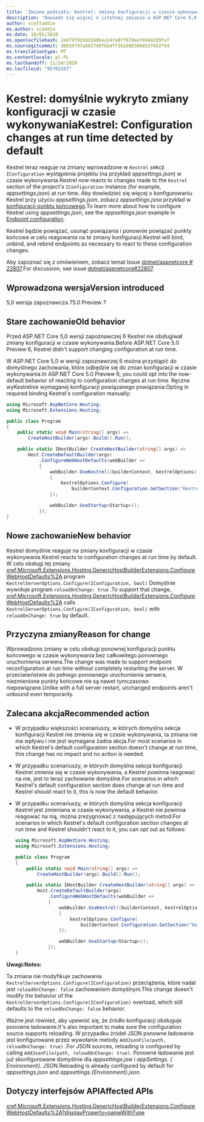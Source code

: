 ```yaml
---
title: 'Zmiana podziału: Kestrel: zmiany konfiguracji w czasie wykonywania zostały wykryte domyślnie'
description: 'Dowiedz się więcej o istotnej zmianie w ASP.NET Core 5,0 zatytułowanej Kestrel: zmiany konfiguracji w czasie wykonywania zostały domyślnie wykryte'
author: scottaddie
ms.author: scaddie
ms.date: 10/01/2020
ms.openlocfilehash: 2e879f020dd108baa14fa8ff67dee7b948209faf
ms.sourcegitcommit: d8020797a6657d0fbbdff362b80300815f682f94
ms.translationtype: MT
ms.contentlocale: pl-PL
ms.lasthandoff: 11/24/2020
ms.locfileid: "95761347"
---
```

# <a name="kestrel-configuration-changes-at-run-time-detected-by-default"></a><span data-ttu-id="d06aa-103">Kestrel: domyślnie wykryto zmiany konfiguracji w czasie wykonywania</span><span class="sxs-lookup"><span data-stu-id="d06aa-103">Kestrel: Configuration changes at run time detected by default</span></span>

<span data-ttu-id="d06aa-104">Kestrel teraz reaguje na zmiany wprowadzone w `Kestrel` sekcji `IConfiguration` wystąpienia projektu (na przykład *appsettings.json*) w czasie wykonywania.</span><span class="sxs-lookup"><span data-stu-id="d06aa-104">Kestrel now reacts to changes made to the `Kestrel` section of the project's `IConfiguration` instance (for example, *appsettings.json*) at run time.</span></span> <span data-ttu-id="d06aa-105">Aby dowiedzieć się więcej o konfigurowaniu Kestrel przy użyciu *appsettings.json*, zobacz *appsettings.jsna* przykład w [konfiguracji punktu końcowego](/aspnet/core/fundamentals/servers/kestrel#endpoint-configuration).</span><span class="sxs-lookup"><span data-stu-id="d06aa-105">To learn more about how to configure Kestrel using *appsettings.json*, see the *appsettings.json* example in [Endpoint configuration](/aspnet/core/fundamentals/servers/kestrel#endpoint-configuration).</span></span>

<span data-ttu-id="d06aa-106">Kestrel będzie powiązać, usunąć powiązania i ponownie powiązać punkty końcowe w celu reagowania na te zmiany konfiguracji.</span><span class="sxs-lookup"><span data-stu-id="d06aa-106">Kestrel will bind, unbind, and rebind endpoints as necessary to react to these configuration changes.</span></span>

<span data-ttu-id="d06aa-107">Aby zapoznać się z omówieniem, zobacz temat Issue [dotnet/aspnetcore # 22807](https://github.com/dotnet/aspnetcore/issues/22807).</span><span class="sxs-lookup"><span data-stu-id="d06aa-107">For discussion, see issue [dotnet/aspnetcore#22807](https://github.com/dotnet/aspnetcore/issues/22807).</span></span>

## <a name="version-introduced"></a><span data-ttu-id="d06aa-108">Wprowadzona wersja</span><span class="sxs-lookup"><span data-stu-id="d06aa-108">Version introduced</span></span>

<span data-ttu-id="d06aa-109">5,0 wersja zapoznawcza 7</span><span class="sxs-lookup"><span data-stu-id="d06aa-109">5.0 Preview 7</span></span>

## <a name="old-behavior"></a><span data-ttu-id="d06aa-110">Stare zachowanie</span><span class="sxs-lookup"><span data-stu-id="d06aa-110">Old behavior</span></span>

<span data-ttu-id="d06aa-111">Przed ASP.NET Core 5,0 wersji zapoznawczej 6 Kestrel nie obsługiwał zmiany konfiguracji w czasie wykonywania.</span><span class="sxs-lookup"><span data-stu-id="d06aa-111">Before ASP.NET Core 5.0 Preview 6, Kestrel didn't support changing configuration at run time.</span></span>

<span data-ttu-id="d06aa-112">W ASP.NET Core 5,0 w wersji zapoznawczej 6 można przystąpić do domyślnego zachowania, które odbędzie się do zmian konfiguracji w czasie wykonywania.</span><span class="sxs-lookup"><span data-stu-id="d06aa-112">In ASP.NET Core 5.0 Preview 6, you could opt into the now-default behavior of reacting to configuration changes at run time.</span></span> <span data-ttu-id="d06aa-113">Ręczne wyKestrelnie wymaganej konfiguracji powiązanego powiązania:</span><span class="sxs-lookup"><span data-stu-id="d06aa-113">Opting in required binding Kestrel's configuration manually:</span></span>

```csharp
using Microsoft.AspNetCore.Hosting;
using Microsoft.Extensions.Hosting;

public class Program
{
    public static void Main(string[] args) =>
        CreateHostBuilder(args).Build().Run();

    public static IHostBuilder CreateHostBuilder(string[] args) =>
        Host.CreateDefaultBuilder(args)
            .ConfigureWebHostDefaults(webBuilder =>
            {
                webBuilder.UseKestrel((builderContext, kestrelOptions) =>
                {
                    kestrelOptions.Configure(
                        builderContext.Configuration.GetSection("Kestrel"), reloadOnChange: true);
                });

                webBuilder.UseStartup<Startup>();
            });
}
```

## <a name="new-behavior"></a><span data-ttu-id="d06aa-114">Nowe zachowanie</span><span class="sxs-lookup"><span data-stu-id="d06aa-114">New behavior</span></span>

<span data-ttu-id="d06aa-115">Kestrel domyślnie reaguje na zmiany konfiguracji w czasie wykonywania.</span><span class="sxs-lookup"><span data-stu-id="d06aa-115">Kestrel reacts to configuration changes at run time by default.</span></span> <span data-ttu-id="d06aa-116">W celu obsługi tej zmiany <xref:Microsoft.Extensions.Hosting.GenericHostBuilderExtensions.ConfigureWebHostDefaults%2A> program `KestrelServerOptions.Configure(IConfiguration, bool)` Domyślnie wywołuje program `reloadOnChange: true` .</span><span class="sxs-lookup"><span data-stu-id="d06aa-116">To support that change, <xref:Microsoft.Extensions.Hosting.GenericHostBuilderExtensions.ConfigureWebHostDefaults%2A> calls `KestrelServerOptions.Configure(IConfiguration, bool)` with `reloadOnChange: true` by default.</span></span>

## <a name="reason-for-change"></a><span data-ttu-id="d06aa-117">Przyczyna zmiany</span><span class="sxs-lookup"><span data-stu-id="d06aa-117">Reason for change</span></span>

<span data-ttu-id="d06aa-118">Wprowadzono zmiany w celu obsługi ponownej konfiguracji punktu końcowego w czasie wykonywania bez całkowitego ponownego uruchomienia serwera.</span><span class="sxs-lookup"><span data-stu-id="d06aa-118">The change was made to support endpoint reconfiguration at run time without completely restarting the server.</span></span> <span data-ttu-id="d06aa-119">W przeciwieństwie do pełnego ponownego uruchomienia serwera, niezmienione punkty końcowe nie są nawet tymczasowo niepowiązane.</span><span class="sxs-lookup"><span data-stu-id="d06aa-119">Unlike with a full server restart, unchanged endpoints aren't unbound even temporarily.</span></span>

## <a name="recommended-action"></a><span data-ttu-id="d06aa-120">Zalecana akcja</span><span class="sxs-lookup"><span data-stu-id="d06aa-120">Recommended action</span></span>

* <span data-ttu-id="d06aa-121">W przypadku większości scenariuszy, w których domyślna sekcja konfiguracji Kestrel nie zmienia się w czasie wykonywania, ta zmiana nie ma wpływu i nie jest wymagana żadna akcja.</span><span class="sxs-lookup"><span data-stu-id="d06aa-121">For most scenarios in which Kestrel's default configuration section doesn't change at run time, this change has no impact and no action is needed.</span></span>
* <span data-ttu-id="d06aa-122">W przypadku scenariuszy, w których domyślna sekcja konfiguracji Kestrel zmienia się w czasie wykonywania, a Kestrel powinna reagować na nie, jest to teraz zachowanie domyślne.</span><span class="sxs-lookup"><span data-stu-id="d06aa-122">For scenarios in which Kestrel's default configuration section does change at run time and Kestrel should react to it, this is now the default behavior.</span></span>
* <span data-ttu-id="d06aa-123">W przypadku scenariuszy, w których domyślna sekcja konfiguracji Kestrel jest zmieniana w czasie wykonywania, a Kestrel nie powinna reagować na nią, można zrezygnować z następujących metod:</span><span class="sxs-lookup"><span data-stu-id="d06aa-123">For scenarios in which Kestrel's default configuration section changes at run time and Kestrel shouldn't react to it, you can opt out as follows:</span></span>

    ```csharp
    using Microsoft.AspNetCore.Hosting;
    using Microsoft.Extensions.Hosting;

    public class Program
    {
        public static void Main(string[] args) =>
            CreateHostBuilder(args).Build().Run();

        public static IHostBuilder CreateHostBuilder(string[] args) =>
            Host.CreateDefaultBuilder(args)
                .ConfigureWebHostDefaults(webBuilder =>
                {
                    webBuilder.UseKestrel((builderContext, kestrelOptions) =>
                    {
                        kestrelOptions.Configure(
                            builderContext.Configuration.GetSection("Kestrel"), reloadOnChange: false);
                    });

                    webBuilder.UseStartup<Startup>();
                });
    }
    ```

<span data-ttu-id="d06aa-124">**Uwagi:**</span><span class="sxs-lookup"><span data-stu-id="d06aa-124">**Notes:**</span></span>

<span data-ttu-id="d06aa-125">Ta zmiana nie modyfikuje zachowania `KestrelServerOptions.Configure(IConfiguration)` przeciążenia, które nadal jest `reloadOnChange: false` zachowaniem domyślnym.</span><span class="sxs-lookup"><span data-stu-id="d06aa-125">This change doesn't modify the behavior of the `KestrelServerOptions.Configure(IConfiguration)` overload, which still defaults to the `reloadOnChange: false` behavior.</span></span>

<span data-ttu-id="d06aa-126">Ważne jest również, aby upewnić się, że źródło konfiguracji obsługuje ponowne ładowanie.</span><span class="sxs-lookup"><span data-stu-id="d06aa-126">It's also important to make sure the configuration source supports reloading.</span></span> <span data-ttu-id="d06aa-127">W przypadku źródeł JSON ponowne ładowanie jest konfigurowane przez wywołanie metody `AddJsonFile(path, reloadOnChange: true)` .</span><span class="sxs-lookup"><span data-stu-id="d06aa-127">For JSON sources, reloading is configured by calling `AddJsonFile(path, reloadOnChange: true)`.</span></span> <span data-ttu-id="d06aa-128">Ponowne ładowanie jest już skonfigurowane domyślnie dla *appsettings.jsw* i *appSettings. { Environment}. JSON*.</span><span class="sxs-lookup"><span data-stu-id="d06aa-128">Reloading is already configured by default for *appsettings.json* and *appsettings.{Environment}.json*.</span></span>

## <a name="affected-apis"></a><span data-ttu-id="d06aa-129">Dotyczy interfejsów API</span><span class="sxs-lookup"><span data-stu-id="d06aa-129">Affected APIs</span></span>

<xref:Microsoft.Extensions.Hosting.GenericHostBuilderExtensions.ConfigureWebHostDefaults%2A?displayProperty=nameWithType>

<!--

### Category

ASP.NET Core

### Affected APIs

`Overload:Microsoft.Extensions.Hosting.GenericHostBuilderExtensions.ConfigureWebHostDefaults`

-->
